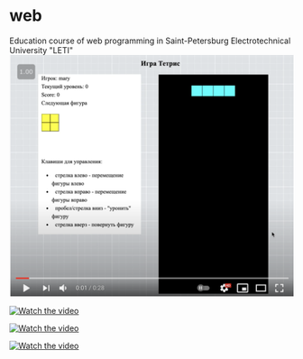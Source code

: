 # web
Education course of web programming in Saint-Petersburg Electrotechnical University "LETI"
[![Watch the video](./screen-video/lab1.png)](https://youtu.be/vOJGrsvSfmI)

[![Watch the video](https://i.imgur.com/vKb2F1B.png)](https://youtu.be/MOYeE2acNdI)

[![Watch the video](https://i.imgur.com/vKb2F1B.png)](https://youtu.be/I9uRCdx0OwA)

[![Watch the video](https://i.imgur.com/vKb2F1B.png)](https://youtu.be/cjHeWg1r-BU)
